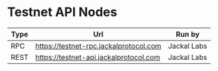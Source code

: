 # Testnet API Nodes

| Type | Url                                    | Run by      |
|------|----------------------------------------|-------------|
| RPC  | https://testnet-rpc.jackalprotocol.com | Jackal Labs |
| REST | https://testnet-api.jackalprotocol.com | Jackal Labs |